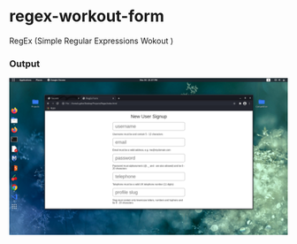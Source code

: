# regex-workout-form
RegEx (Simple Regular Expressions Wokout )

### Output
![Image-1](./images/1.png?raw=true "Initialization")